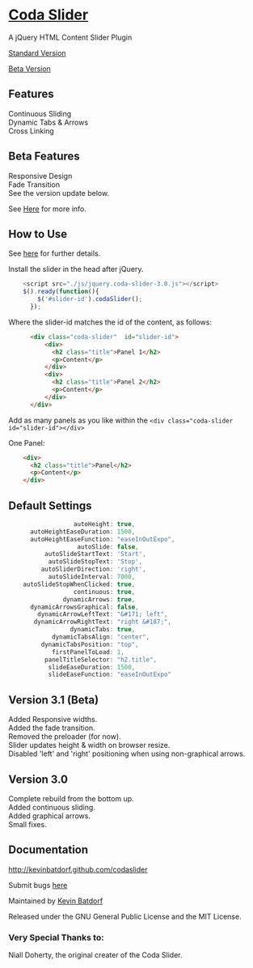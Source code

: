[Coda Slider](http://kevinbatdorf.github.com/codaslider)
============
A jQuery HTML Content Slider Plugin

[Standard Version](https://github.com/KevinBatdorf/codaslider/zipball/master)

[Beta Version](https://github.com/KevinBatdorf/codaslider/zipball/experimental)


Features
--------

Continuous Sliding  
Dynamic Tabs & Arrows  
Cross Linking

Beta Features
-------------

Responsive Design  
Fade Transition  
See the version update below.

See [Here](https://github.com/KevinBatdorf/codaslider/tree/experimental) for more info.


How to Use
-----------

See [here](http://kevinbatdorf.github.com/codaslider) for further details.

Install the slider in the head after jQuery.

```javascript
    <script src="./js/jquery.coda-slider-3.0.js"></script>  
    $().ready(function(){
        $('#slider-id').codaSlider();
      });
```

Where the slider-id matches the id of the content, as follows:

```html
      <div class="coda-slider"  id="slider-id">
          <div>
            <h2 class="title">Panel 1</h2>
            <p>Content</p>
          </div>
          <div>
            <h2 class="title">Panel 2</h2>
            <p>Content</p>
          </div>
      </div>
```

Add as many panels as you like within the `<div class="coda-slider id="slider-id"></div>`

One Panel:   
```html
    <div>
      <h2 class="title">Panel</h2>
      <p>Content</p>
    </div>
```

Default Settings
----------------
```javascript
                  autoHeight: true,
      autoHeightEaseDuration: 1500,
      autoHeightEaseFunction: "easeInOutExpo",
                   autoSlide: false,
          autoSlideStartText: 'Start',
           autoSlideStopText: 'Stop',
         autoSliderDirection: 'right',
           autoSlideInterval: 7000,
    autoSlideStopWhenClicked: true,
                  continuous: true,
               dynamicArrows: true,
      dynamicArrowsGraphical: false,
        dynamicArrowLeftText: "&#171; left",
       dynamicArrowRightText: "right &#187;",
                 dynamicTabs: true,
            dynamicTabsAlign: "center",
         dynamicTabsPosition: "top",
            firstPanelToLoad: 1,
          panelTitleSelector: "h2.title",
           slideEaseDuration: 1500,
           slideEaseFunction: "easeInOutExpo"
```

Version 3.1 (Beta)
------------------

Added Responsive widths.  
Added the fade transition.  
Removed the preloader (for now).  
Slider updates height & width on browser resize.  
Disabled 'left' and 'right' positioning when using non-graphical arrows.  

Version 3.0
-------------

Complete rebuild from the bottom up.  
Added continuous sliding.  
Added graphical arrows.  
Small fixes.  


Documentation
-------------

http://kevinbatdorf.github.com/codaslider

Submit bugs [here](https://github.com/kevinbatdorf/codaslider/issues)

Maintained by [Kevin Batdorf](http://twitter.com/#!/kevinbatdorf)

Released under the GNU General Public License and the MIT License.

### Very Special Thanks to:
Niall Doherty, the original creater of the Coda Slider.

